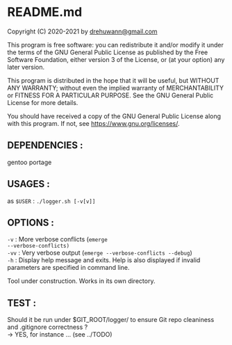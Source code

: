 # README.md
Copyright (C) 2020-2021 by drehuwann@gmail.com

   This program is free software: you can redistribute it and/or modify
   it under the terms of the GNU General Public License as published by
   the Free Software Foundation, either version 3 of the License, or
   (at your option) any later version.

   This program is distributed in the hope that it will be useful,
   but WITHOUT ANY WARRANTY; without even the implied warranty of
   MERCHANTABILITY or FITNESS FOR A PARTICULAR PURPOSE.  See the
   GNU General Public License for more details.

   You should have received a copy of the GNU General Public License
   along with this program.  If not, see <https://www.gnu.org/licenses/>.


## DEPENDENCIES :<br>
gentoo portage

## USAGES :<br>
as <code>$USER</code> : <code>./logger.sh [-v[v]]</code><br>

## OPTIONS :<br>
<code>-v</code> : More verbose conflicts (<code>emerge --verbose-conflicts)</code><br>
<code>-vv</code> : Very verbose output (<code>emerge --verbose-conflicts --debug</code>)<br>
<code>-h</code> : Display help message and exits. Help is also displayed if invalid parameters are specified in command line.<br>

Tool under construction. Works in its own directory.<br>

## TEST :<br>
Should it be run under $GIT_ROOT/logger/ to ensure Git repo cleaniness and .gitignore correctness ?<br>
-> YES, for instance ... (see ../TODO)<br>
